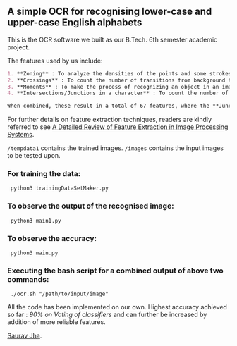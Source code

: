 ## A simple OCR for recognising lower-case and upper-case English alphabets

This is the OCR software we built as our B.Tech. 6th semester academic project.

The features used by us include: 
```markdown
1. **Zoning** : To analyze the densities of the points and some strokes in different regions of  the image by dividing it into four non-overlapping zones (_upper left, upper right, lower left and lower right_) and form the features.
2. **Crossings** : To count the number of transitions from background to foreground pixels along vertical and horizontal lines through the character image.
3. **Moments** : To make the process of recognizing an object in an image size translation and rotation independent.
4. **Intersections/Junctions in a character** : To count the number of open end points and junctions from thinned and scaled character image by divided into 16 segments, each of size 25 × 25 pixels wide. For each segment, the number of open end points and junctions are calculated. _Intersection point is defined as a pixel point which has more than two neighboring pixels in 8-connectivity while an open end has exactly one neighbor pixel._

When combined, these result in a total of 67 features, where the **Junction points in a character** was found to be the most relevant while the **Moments** was the least. 
```
For further details on feature extraction techniques, readers are kindly referred to see [A Detailed Review of Feature Extraction in Image Processing Systems](http://ieeexplore.ieee.org/document/6783417/). 

`/tempdata1` contains the trained images.
`/images` contains the input images to be tested upon.

### For training the data:
` python3 trainingDataSetMaker.py`
### To observe the output of the recognised image:
` python3 main1.py`
### To observe the accuracy:
` python3 main.py`
### Executing the bash script for a combined output of above two commands:
` ./ocr.sh "/path/to/input/image"`

All the code has been implemented on our own.
Highest accuracy achieved so far : _90% on Voting of classifiers_ and can further be increased by addition of more reliable features.


[Saurav Jha](https://www.linkedin.com/in/saurav-mnnit/).
